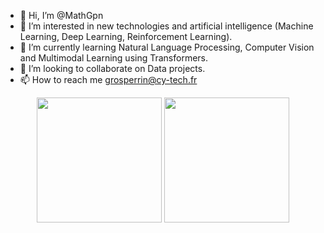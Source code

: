 - 👋 Hi, I’m @MathGpn
- 👀 I’m interested in new technologies and artificial intelligence (Machine Learning, Deep Learning, Reinforcement Learning).
- 🌱 I’m currently learning Natural Language Processing, Computer Vision and Multimodal Learning using Transformers.
- 💞️ I’m looking to collaborate on Data projects.
- 📫 How to reach me grosperrin@cy-tech.fr

<p align= "center">
  <img height= "200" src="https://github-readme-stats.vercel.app/api?username=MathGpn&theme=dark&show_icons=true&hide_rank=true&count_private=true" />
  <img height= "200" src="https://github-readme-stats.vercel.app/api/top-langs/?username=MathGpn&theme=dark&layout=compact&langs_count=10" />
</p>
